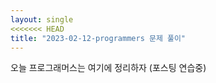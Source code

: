 ```yaml
---
layout: single
<<<<<<< HEAD
title: "2023-02-12-programmers 문제 풀이"
---
```


오늘 프로그래머스는 여기에 정리하자 (포스팅 연습중)
